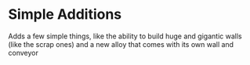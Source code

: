 # Simple Additions
Adds a few simple things, like the ability to build huge and gigantic walls (like the scrap ones) and a new alloy that comes with its own wall and conveyor

